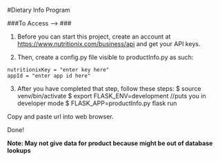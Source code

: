 #Dietary Info Program

###To Access --> ###
1. Before you can start this project, create an account at https://www.nutritionix.com/business/api and get your API keys.

2. Then, create a config.py file visible to productInfo.py as such:
```
nutritionixKey = "enter key here"
appId = "enter app id here"
```

3. After you have completed that step, follow these steps:
$ source venv/bin/activate
$ export FLASK_ENV=development					//puts you in developer mode
$ FLASK_APP=productInfo.py flask run

Copy and paste url into web browser.

Done!

**Note: May not give data for product because might be out of database lookups**
